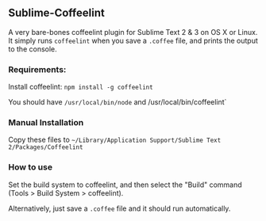 Sublime-Coffeelint
----------------

A very bare-bones coffeelint plugin for Sublime Text 2 & 3 on OS X or Linux.
It simply runs `coffeelint` when you save a `.coffee` file, and prints the output to the console.

### Requirements:

Install coffeelint: `npm install -g coffeelint`

You should have `/usr/local/bin/node` and /usr/local/bin/coffeelint`

### Manual Installation

Copy these files to `~/Library/Application Support/Sublime Text 2/Packages/Coffeelint`


### How to use

Set the build system to coffeelint, and then select the "Build" command (Tools > Build System > coffeelint).

Alternatively, just save a `.coffee` file and it should run automatically.

